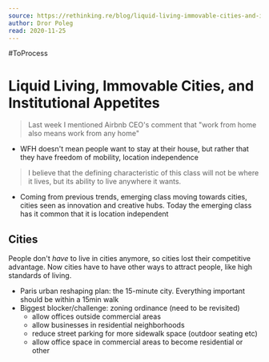 ```yaml
---
source: https://rethinking.re/blog/liquid-living-immovable-cities-and-institutional-appetites/
author: Dror Poleg
read: 2020-11-25
---
```


#ToProcess

# Liquid Living, Immovable Cities, and Institutional Appetites

> Last week I mentioned Airbnb CEO's comment that "work from home also means work from any home"

- WFH doesn't mean people want to stay at their house, but rather that they have freedom of mobility, location independence

> I believe that the defining characteristic of this class will not be where it lives, but its ability to live anywhere it wants.

- Coming from previous trends, emerging class moving towards cities, cities seen as innovation and creative hubs. Today the emerging class has it common that it is location independent

## Cities

People don't _have_ to live in cities anymore, so cities lost their competitive advantage. Now cities have to have other ways to attract people, like high standards of living.

- Paris urban reshaping plan: the 15-minute city. Everything important should be within a 15min walk
- Biggest blocker/challenge: zoning ordinance (need to be revisited)
  - allow offices outside commercial areas
  - allow businesses in residential neighborhoods
  - reduce street parking for more sidewalk space (outdoor seating etc)
  - allow office space in commercial areas to become residential or other
